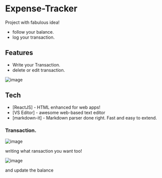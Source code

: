 # Expense-Tracker
Project with fabulous idea!

- follow your balance.
- log your transaction.
## Features

- Write your Transaction.
- delete or edit transaction.

![image](https://user-images.githubusercontent.com/44931963/188672987-421ab924-cedc-4b3d-96d6-8daef4516a38.png)
## Tech

- [ReactJS] - HTML enhanced for web apps!
- [VS Editor] - awesome web-based text editor
- [markdown-it] - Markdown parser done right. Fast and easy to extend.
### Transaction.

![image](https://user-images.githubusercontent.com/44931963/188671943-b2ec7433-ed88-48cf-94c1-2012b1ef24eb.png)


writing what ransaction you want too!

![image](https://user-images.githubusercontent.com/44931963/188672215-5d45edb4-20c5-47e9-a40a-dae36e8345fa.png)

and update the balance

